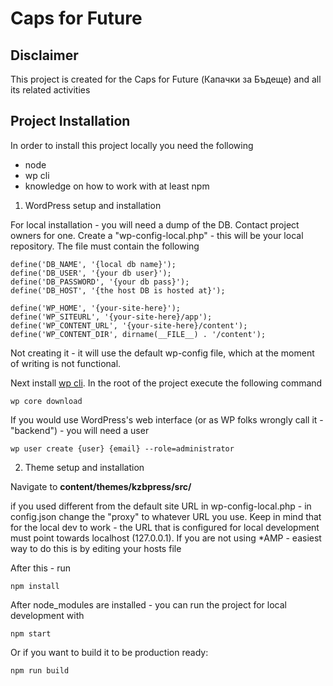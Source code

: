 # Caps for Future

## Disclaimer
This project is created for the Caps for Future (Капачки за Бъдеще) and all its related activities

## Project Installation
In order to install this project locally you need the following
* node
* wp cli
* knowledge on how to work with at least npm

1. WordPress setup and installation

For local installation - you will need a dump of the DB. Contact project owners for one. Create a 
"wp-config-local.php" - this will be your local repository. The file must contain the following
```
define('DB_NAME', '{local db name}');
define('DB_USER', '{your db user}');
define('DB_PASSWORD', '{your db pass}');
define('DB_HOST', '{the host DB is hosted at}');

define('WP_HOME', '{your-site-here}');
define('WP_SITEURL', '{your-site-here}/app');
define('WP_CONTENT_URL', '{your-site-here}/content');
define('WP_CONTENT_DIR', dirname(__FILE__) . '/content');
```
Not creating it - it will use the default wp-config file, which at the moment of writing is not functional.

Next install [wp cli](https://www.npmjs.com/package/wp-cli). In the root of the project execute the 
following command
```shell
wp core download
```
If you would use WordPress's web interface (or as WP folks wrongly call it - "backend") - you will need a user
```shell
wp user create {user} {email} --role=administrator 
```

2. Theme setup and installation

Navigate to **content/themes/kzbpress/src/** 

if you used different from the default site URL in wp-config-local.php - in config.json change the "proxy" to whatever 
URL you use. Keep in mind that for the local dev to work - the URL that is configured for local development must 
point towards localhost (127.0.0.1). If you are not using *AMP - easiest way to do this is by editing your hosts file

After this - run
```shell
npm install
```
After node_modules are installed - you can run the project for local development with
```shell
npm start
```
Or if you want to build it to be production ready:
```shell
npm run build
```